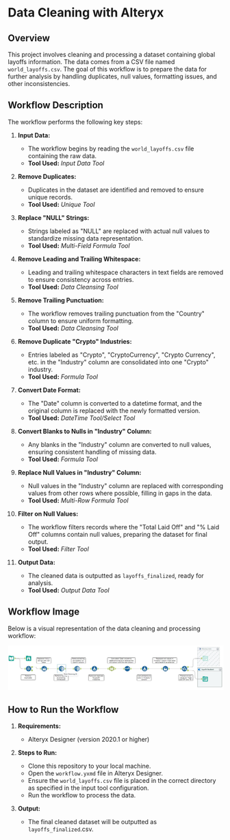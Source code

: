 # Data Cleaning with Alteryx

## Overview

This project involves cleaning and processing a dataset containing global layoffs information. The data comes from a CSV file named `world_layoffs.csv`. The goal of this workflow is to prepare the data for further analysis by handling duplicates, null values, formatting issues, and other inconsistencies.

## Workflow Description

The workflow performs the following key steps:

1. **Input Data:**
   - The workflow begins by reading the `world_layoffs.csv` file containing the raw data.
   - **Tool Used:** *Input Data Tool*

2. **Remove Duplicates:**
   - Duplicates in the dataset are identified and removed to ensure unique records.
   - **Tool Used:** *Unique Tool*

3. **Replace "NULL" Strings:**
   - Strings labeled as "NULL" are replaced with actual null values to standardize missing data representation.
   - **Tool Used:** *Multi-Field Formula Tool*

4. **Remove Leading and Trailing Whitespace:**
   - Leading and trailing whitespace characters in text fields are removed to ensure consistency across entries.
   - **Tool Used:** *Data Cleansing Tool*

5. **Remove Trailing Punctuation:**
   - The workflow removes trailing punctuation from the "Country" column to ensure uniform formatting.
   - **Tool Used:** *Data Cleansing Tool*
  
6. **Remove Duplicate "Crypto" Industries:**
   - Entries labeled as "Crypto", "CryptoCurrency", "Crypto Currency", etc. in the "Industry" column are consolidated into one "Crypto" industry.
   - **Tool Used:** *Formula Tool*

7. **Convert Date Format:**
   - The "Date" column is converted to a datetime format, and the original column is replaced with the newly formatted version.
   - **Tool Used:** *DateTime Tool/Select Tool*

8. **Convert Blanks to Nulls in "Industry" Column:**
   - Any blanks in the "Industry" column are converted to null values, ensuring consistent handling of missing data.
   - **Tool Used:** *Formula Tool*

9. **Replace Null Values in "Industry" Column:**
   - Null values in the "Industry" column are replaced with corresponding values from other rows where possible, filling in gaps in the data.
   - **Tool Used:** *Multi-Row Formula Tool*

10. **Filter on Null Values:**
    - The workflow filters records where the "Total Laid Off" and "% Laid Off" columns contain null values, preparing the dataset for final output.
    - **Tool Used:** *Filter Tool*

11. **Output Data:**
    - The cleaned data is outputted as `layoffs_finalized`, ready for analysis.
    - **Tool Used:** *Output Data Tool*

## Workflow Image

Below is a visual representation of the data cleaning and processing workflow:

![image](https://github.com/roger-sierra/data-cleaning-with-alteryx/blob/main/layoffs_data_cleansing_workflow.jpg)

## How to Run the Workflow

1. **Requirements:**
   - Alteryx Designer (version 2020.1 or higher)
   
2. **Steps to Run:**
   - Clone this repository to your local machine.
   - Open the `workflow.yxmd` file in Alteryx Designer.
   - Ensure the `world_layoffs.csv` file is placed in the correct directory as specified in the input tool configuration.
   - Run the workflow to process the data.

3. **Output:**
   - The final cleaned dataset will be outputted as `layoffs_finalized`.csv.
